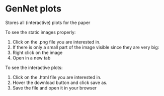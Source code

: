 # GenNet plots
Stores all (interactive) plots for the paper

To see the static images properly:

1. Click on the .png file you are interested in.
1. If there is only a small part of the image visible since they are very big:
  1. Right click on the image
  1. Open in a new tab

To see the interactive plots:

1. Click on the .html file you are interested in.
1. Hover the download button and click save as.
1. Save the file and open it in your browser
